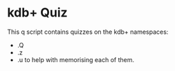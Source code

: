 # kdb+ Quiz

This q script contains quizzes on the kdb+ namespaces:
* .Q
* .z
* .u 
to help with memorising each of them.
